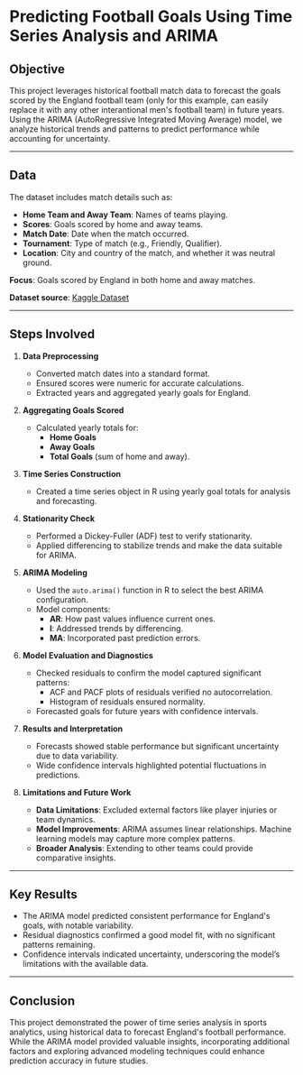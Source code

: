 # Predicting Football Goals Using Time Series Analysis and ARIMA

## **Objective**

This project leverages historical football match data to forecast the goals scored by the England football team (only for this example, can easily replace it with any other interantional men's football team) in future years. Using the ARIMA (AutoRegressive Integrated Moving Average) model, we analyze historical trends and patterns to predict performance while accounting for uncertainty.

---

## **Data**

The dataset includes match details such as:

- **Home Team and Away Team**: Names of teams playing.
- **Scores**: Goals scored by home and away teams.
- **Match Date**: Date when the match occurred.
- **Tournament**: Type of match (e.g., Friendly, Qualifier).
- **Location**: City and country of the match, and whether it was neutral ground.

**Focus**: Goals scored by England in both home and away matches.

**Dataset source**: [Kaggle Dataset](https://www.kaggle.com/datasets/martj42/international-football-results-from-1872-to-2017/data)

---

## **Steps Involved**

1. **Data Preprocessing**
   - Converted match dates into a standard format.
   - Ensured scores were numeric for accurate calculations.
   - Extracted years and aggregated yearly goals for England.

2. **Aggregating Goals Scored**
   - Calculated yearly totals for:
     - **Home Goals**
     - **Away Goals**
     - **Total Goals** (sum of home and away).

3. **Time Series Construction**
   - Created a time series object in R using yearly goal totals for analysis and forecasting.

4. **Stationarity Check**
   - Performed a Dickey-Fuller (ADF) test to verify stationarity.
   - Applied differencing to stabilize trends and make the data suitable for ARIMA.

5. **ARIMA Modeling**
   - Used the `auto.arima()` function in R to select the best ARIMA configuration.
   - Model components:
     - **AR**: How past values influence current ones.
     - **I**: Addressed trends by differencing.
     - **MA**: Incorporated past prediction errors.

6. **Model Evaluation and Diagnostics**
   - Checked residuals to confirm the model captured significant patterns:
     - ACF and PACF plots of residuals verified no autocorrelation.
     - Histogram of residuals ensured normality.
   - Forecasted goals for future years with confidence intervals.

7. **Results and Interpretation**
   - Forecasts showed stable performance but significant uncertainty due to data variability.
   - Wide confidence intervals highlighted potential fluctuations in predictions.

8. **Limitations and Future Work**
   - **Data Limitations**: Excluded external factors like player injuries or team dynamics.
   - **Model Improvements**: ARIMA assumes linear relationships. Machine learning models may capture more complex patterns.
   - **Broader Analysis**: Extending to other teams could provide comparative insights.

---

## **Key Results**

- The ARIMA model predicted consistent performance for England's goals, with notable variability.
- Residual diagnostics confirmed a good model fit, with no significant patterns remaining.
- Confidence intervals indicated uncertainty, underscoring the model’s limitations with the available data.

---

## **Conclusion**

This project demonstrated the power of time series analysis in sports analytics, using historical data to forecast England's football performance. While the ARIMA model provided valuable insights, incorporating additional factors and exploring advanced modeling techniques could enhance prediction accuracy in future studies.

